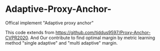 # Adaptive-Proxy-Anchor-
Offical implement "Adaptive proxy anchor" 

This code extends from https://github.com/tjddus9597/Proxy-Anchor-CVPR2020. And Our contribute to find optimal margin by metric learning method "single adaptive" and "multi adaptive" margin.
